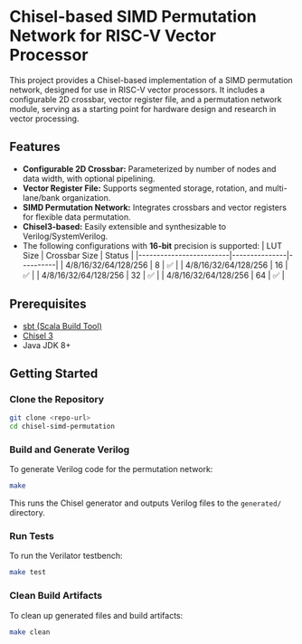 # Chisel-based SIMD Permutation Network for RISC-V Vector Processor

This project provides a Chisel-based implementation of a SIMD permutation network, designed for use in RISC-V vector processors. It includes a configurable 2D crossbar, vector register file, and a permutation network module, serving as a starting point for hardware design and research in vector processing.

## Features
- **Configurable 2D Crossbar:** Parameterized by number of nodes and data width, with optional pipelining.
- **Vector Register File:** Supports segmented storage, rotation, and multi-lane/bank organization.
- **SIMD Permutation Network:** Integrates crossbars and vector registers for flexible data permutation.
- **Chisel3-based:** Easily extensible and synthesizable to Verilog/SystemVerilog.
- The following configurations with **16-bit** precision is supported:
    | LUT Size                | Crossbar Size | Status   |
    |-------------------------|---------------|----------|
    | 4/8/16/32/64/128/256    | 8             |    ✅    |
    | 4/8/16/32/64/128/256    | 16            |    ✅    |
    | 4/8/16/32/64/128/256    | 32            |    ✅    |
    | 4/8/16/32/64/128/256    | 64            |    ✅    |

## Prerequisites
- [sbt (Scala Build Tool)](https://www.scala-sbt.org/)
- [Chisel 3](https://www.chisel-lang.org/)
- Java JDK 8+

## Getting Started

### Clone the Repository
```bash
git clone <repo-url>
cd chisel-simd-permutation
```

### Build and Generate Verilog
To generate Verilog code for the permutation network:
```bash
make
```
This runs the Chisel generator and outputs Verilog files to the `generated/` directory.

### Run Tests
To run the Verilator testbench:
```bash
make test
```

### Clean Build Artifacts
To clean up generated files and build artifacts:
```bash
make clean
```
